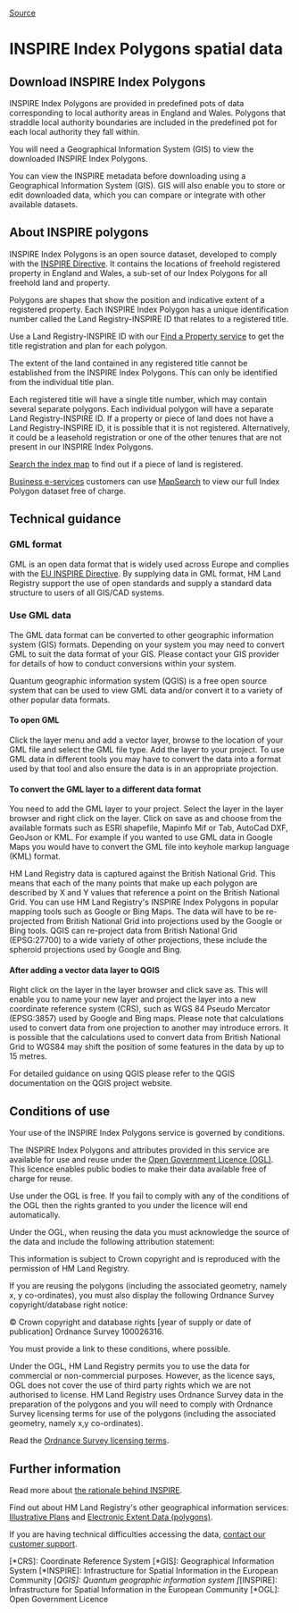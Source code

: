 [Source](https://www.gov.uk/guidance/inspire-index-polygons-spatial-data "Permalink to INSPIRE Index Polygons spatial data")

# INSPIRE Index Polygons spatial data

## Download INSPIRE Index Polygons

INSPIRE Index Polygons are provided in predefined pots of data corresponding to local authority areas in England and Wales. Polygons that straddle local authority boundaries are included in the predefined pot for each local authority they fall within.

You will need a Geographical Information System (GIS) to view the downloaded INSPIRE Index Polygons.

You can view the INSPIRE metadata before downloading using a Geographical Information System (GIS). GIS will also enable you to store or edit downloaded data, which you can compare or integrate with other available datasets.

## About INSPIRE polygons

INSPIRE Index Polygons is an open source dataset, developed to comply with the [INSPIRE Directive][1]. It contains the locations of freehold registered property in England and Wales, a sub-set of our Index Polygons for all freehold land and property.

Polygons are shapes that show the position and indicative extent of a registered property. Each INSPIRE Index Polygon has a unique identification number called the Land Registry-INSPIRE ID that relates to a registered title.

Use a Land Registry-INSPIRE ID with our [Find a Property service][2] to get the title registration and plan for each polygon.

The extent of the land contained in any registered title cannot be established from the INSPIRE Index Polygons. This can only be identified from the individual title plan.

Each registered title will have a single title number, which may contain several separate polygons. Each individual polygon will have a separate Land Registry-INSPIRE ID. If a property or piece of land does not have a Land Registry-INSPIRE ID, it is possible that it is not registered. Alternatively, it could be a leasehold registration or one of the other tenures that are not present in our INSPIRE Index Polygons.

[Search the index map][3] to find out if a piece of land is registered.

[Business e-services][4] customers can use [MapSearch][5] to view our full Index Polygon dataset free of charge.

## Technical guidance

### GML format

GML is an open data format that is widely used across Europe and complies with the [EU INSPIRE Directive][1]. By supplying data in GML format, HM Land Registry support the use of open standards and supply a standard data structure to users of all GIS/CAD systems.

### Use GML data

The GML data format can be converted to other geographic information system (GIS) formats. Depending on your system you may need to convert GML to suit the data format of your GIS. Please contact your GIS provider for details of how to conduct conversions within your system.

Quantum geographic information system (QGIS) is a free open source system that can be used to view GML data and/or convert it to a variety of other popular data formats.

#### To open GML

Click the layer menu and add a vector layer, browse to the location of your GML file and select the GML file type. Add the layer to your project. To use GML data in different tools you may have to convert the data into a format used by that tool and also ensure the data is in an appropriate projection.

#### To convert the GML layer to a different data format

You need to add the GML layer to your project. Select the layer in the layer browser and right click on the layer. Click on save as and choose from the available formats such as ESRI shapefile, Mapinfo Mif or Tab, AutoCad DXF, GeoJson or KML. For example if you wanted to use GML data in Google Maps you would have to convert the GML file into keyhole markup language (KML) format.

HM Land Registry data is captured against the British National Grid. This means that each of the many points that make up each polygon are described by X and Y values that reference a point on the British National Grid. You can use HM Land Registry's INSPIRE Index Polygons in popular mapping tools such as Google or Bing Maps. The data will have to be re-projected from British National Grid into projections used by the Google or Bing tools. QGIS can re-project data from British National Grid (EPSG:27700) to a wide variety of other projections, these include the spheroid projections used by Google and Bing.

#### After adding a vector data layer to QGIS

Right click on the layer in the layer browser and click save as. This will enable you to name your new layer and project the layer into a new coordinate reference system (CRS), such as WGS 84 Pseudo Mercator (EPSG:3857) used by Google and Bing maps. Please note that calculations used to convert data from one projection to another may introduce errors. It is possible that the calculations used to convert data from British National Grid to WGS84 may shift the position of some features in the data by up to 15 metres.

For detailed guidance on using QGIS please refer to the QGIS documentation on the QGIS project website.

## Conditions of use

Your use of the INSPIRE Index Polygons service is governed by conditions.

The INSPIRE Index Polygons and attributes provided in this service are available for use and reuse under the [Open Government Licence (OGL)][6]. This licence enables public bodies to make their data available free of charge for reuse.

Use under the OGL is free. If you fail to comply with any of the conditions of the OGL then the rights granted to you under the licence will end automatically.

Under the OGL, when reusing the data you must acknowledge the source of the data and include the following attribution statement:

This information is subject to Crown copyright and is reproduced with the permission of HM Land Registry.

If you are reusing the polygons (including the associated geometry, namely x, y co-ordinates), you must also display the following Ordnance Survey copyright/database right notice:

© Crown copyright and database rights [year of supply or date of publication] Ordnance Survey 100026316.

You must provide a link to these conditions, where possible.

Under the OGL, HM Land Registry permits you to use the data for commercial or non-commercial purposes. However, as the licence says, OGL does not cover the use of third party rights which we are not authorised to license. HM Land Registry uses Ordnance Survey data in the preparation of the polygons and you will need to comply with Ordnance Survey licensing terms for use of the polygons (including the associated geometry, namely x,y co-ordinates).

Read the [Ordnance Survey licensing terms][7].

## Further information

Read more about [the rationale behind INSPIRE][8].

Find out about HM Land Registry's other geographical information services: [Illustrative Plans][9] and [Electronic Extent Data (polygons)][10].

If you are having technical difficulties accessing the data, [contact our customer support][11].

[1]: http://eur-lex.europa.eu/JOHtml.do?uri=OJ:L:2007:108:SOM:EN:HTML
[2]: https://eservices.landregistry.gov.uk/wps/portal/Property_Search
[3]: https://www.gov.uk/get-information-about-property-and-land/search-the-index-map
[4]: https://www.gov.uk/government/collections/business-e-services
[5]: https://www.gov.uk/mapsearch
[6]: http://www.nationalarchives.gov.uk/doc/open-government-licence/version/3/
[7]: https://www.ordnancesurvey.co.uk/about/governance/policies/inspire-index-polygons-licensing-terms.html?utm_medium=GOV.UK&utm_source=website&utm_campaign=INSPIRE-polygons-OS-terms&utm_term=10_01_17
[8]: http://data.gov.uk/location/inspire
[9]: https://www.gov.uk/illustrative-plans
[10]: https://www.gov.uk/electronic-extent-data-polygons
[11]: http://landregistry.custhelp.com/app/contactus_general/

  [*CRS]: Coordinate Reference System
  [*GIS]: Geographical Information System
  [*INSPIRE]: Infrastructure for Spatial Information in the European Community
  [*QGIS]: Quantum geographic information system
  [*[INSPIRE]: Infrastructure for Spatial Information in the European Community
  [*OGL]: Open Government Licence
